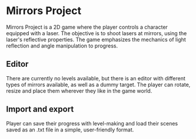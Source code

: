 # Mirrors Project

Mirrors Project is a 2D game where the player controls a character equipped with a laser. The objective is to shoot lasers at mirrors, using the laser's reflective properties. The game emphasizes the mechanics of light reflection and angle manipulation to progress.

## Editor

There are currently no levels available, but there is an editor with different types of mirrors available, as well as a dummy target. The player can rotate, resize and place them wherever they like in the game world.

## Import and export

Player can save their progress with level-making and load their scenes saved as an .txt file in a simple, user-friendly format.
